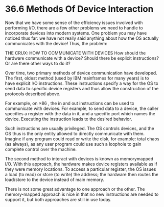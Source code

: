 # 36.6 Methods Of Device Interaction  

Now that we have some sense of the efficiency issues involved with performing I/O, there are a few other problems we need to handle to incorporate devices into modern systems. One problem you may have noticed thus far: we have not really said anything about how the OS actually communicates with the device! Thus, the problem:  

THE CRUX: HOW TO COMMUNICATE WITH DEVICES How should the hardware communicate with a device? Should there be explicit instructions? Or are there other ways to do it?  

Over time, two primary methods of device communication have developed. The first, oldest method (used by IBM mainframes for many years) is to have explicit I/O instructions. These instructions specify a way for the OS to send data to specific device registers and thus allow the construction of the protocols described above.  

For example, on $\times 8 6$ , the in and out instructions can be used to communicate with devices. For example, to send data to a device, the caller specifies a register with the data in it, and a specific port which names the device. Executing the instruction leads to the desired behavior.  

Such instructions are usually privileged. The OS controls devices, and the OS thus is the only entity allowed to directly communicate with them. Imagine if any program could read or write the disk, for example: total chaos (as always), as any user program could use such a loophole to gain complete control over the machine.  

The second method to interact with devices is known as memorymapped I/O. With this approach, the hardware makes device registers available as if they were memory locations. To access a particular register, the OS issues a load (to read) or store (to write) the address; the hardware then routes the load/store to the device instead of main memory.  

There is not some great advantage to one approach or the other. The memory-mapped approach is nice in that no new instructions are needed to support it, but both approaches are still in use today.  

